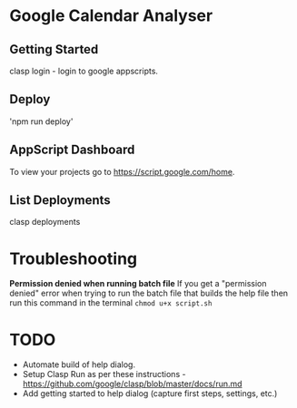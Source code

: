 # Google Calendar Analyser

## Getting Started

clasp login - login to google appscripts.

## Deploy

'npm run deploy'

## AppScript Dashboard

To view your projects go to https://script.google.com/home.

## List Deployments

clasp deployments

# Troubleshooting

**Permission denied when running batch file**
If you get a "permission denied" error when trying to run the batch file that builds the help file then run this command in the terminal `chmod u+x script.sh`

# TODO

- Automate build of help dialog.
- Setup Clasp Run as per these instructions - https://github.com/google/clasp/blob/master/docs/run.md
- Add getting started to help dialog (capture first steps, settings, etc.)

